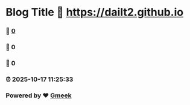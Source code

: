# Blog Title :link: https://dailt2.github.io 
### :page_facing_up: [0](https://dailt2.github.io/tag.html) 
### :speech_balloon: 0 
### :hibiscus: 0 
### :alarm_clock: 2025-10-17 11:25:33 
### Powered by :heart: [Gmeek](https://github.com/Meekdai/Gmeek)
